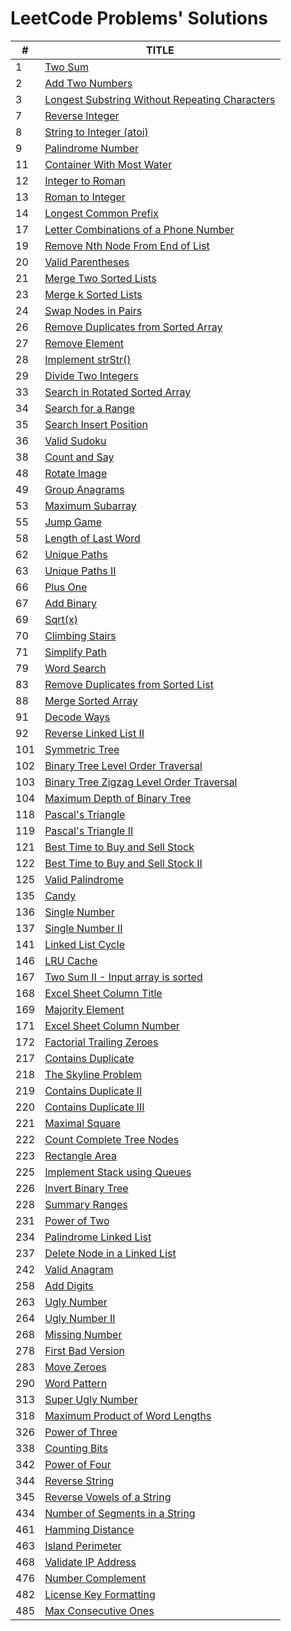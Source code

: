 # LeetCode Problems' Solutions

|#|TITLE|
|---|---|
|1|[Two Sum](https://leetcode.com/problems/two-sum/)|
|2|[Add Two Numbers](https://leetcode.com/problems/add-two-numbers/)|
|3|[Longest Substring Without Repeating Characters](https://leetcode.com/problems/longest-substring-without-repeating-characters/)|
|7|[Reverse Integer](https://leetcode.com/problems/reverse-integer/)|
|8|[String to Integer (atoi)](https://leetcode.com/problems/string-to-integer-atoi/)|
|9|[Palindrome Number](https://leetcode.com/problems/palindrome-number/)|
|11|[Container With Most Water](https://leetcode.com/problems/container-with-most-water/)|
|12|[Integer to Roman](https://leetcode.com/problems/integer-to-roman/)|
|13|[Roman to Integer](https://leetcode.com/problems/roman-to-integer/)|
|14|[Longest Common Prefix](https://leetcode.com/problems/longest-common-prefix/)|
|17|[Letter Combinations of a Phone Number](https://leetcode.com/problems/letter-combinations-of-a-phone-number/)|
|19|[Remove Nth Node From End of List](https://leetcode.com/problems/remove-nth-node-from-end-of-list/)|
|20|[Valid Parentheses](https://leetcode.com/problems/valid-parentheses/)|
|21|[Merge Two Sorted Lists](https://leetcode.com/problems/merge-two-sorted-lists/)|
|23|[Merge k Sorted Lists](https://leetcode.com/problems/merge-k-sorted-lists/)|
|24|[Swap Nodes in Pairs](https://leetcode.com/problems/swap-nodes-in-pairs/)|
|26|[Remove Duplicates from Sorted Array](https://leetcode.com/problems/remove-duplicates-from-sorted-array/)|
|27|[Remove Element](https://leetcode.com/problems/remove-element/)|
|28|[Implement strStr()](https://leetcode.com/problems/implement-strstr/)|
|29|[Divide Two Integers](https://leetcode.com/problems/divide-two-integers/)|
|33|[Search in Rotated Sorted Array](https://leetcode.com/problems/search-in-rotated-sorted-array/)|
|34|[Search for a Range](https://leetcode.com/problems/search-for-a-range/)|
|35|[Search Insert Position](https://leetcode.com/problems/search-insert-position/)|
|36|[Valid Sudoku](https://leetcode.com/problems/valid-sudoku/)|
|38|[Count and Say](https://leetcode.com/problems/count-and-say/)|
|48|[Rotate Image](https://leetcode.com/problems/rotate-image/)|
|49|[Group Anagrams](https://leetcode.com/problems/anagrams/)|
|53|[Maximum Subarray](https://leetcode.com/problems/maximum-subarray/)|
|55|[Jump Game](https://leetcode.com/problems/jump-game/)|
|58|[Length of Last Word](https://leetcode.com/problems/length-of-last-word/)|
|62|[Unique Paths](https://leetcode.com/problems/unique-paths/)|
|63|[Unique Paths II](https://leetcode.com/problems/unique-paths-ii/)|
|66|[Plus One](https://leetcode.com/problems/plus-one/)|
|67|[Add Binary](https://leetcode.com/problems/add-binary/)|
|69|[Sqrt(x)](https://leetcode.com/problems/sqrtx/)|
|70|[Climbing Stairs](https://leetcode.com/problems/climbing-stairs/)|
|71|[Simplify Path](https://leetcode.com/problems/simplify-path/)|
|79|[Word Search](https://leetcode.com/problems/word-search/)|
|83|[Remove Duplicates from Sorted List](https://leetcode.com/problems/remove-duplicates-from-sorted-list/)|
|88|[Merge Sorted Array](https://leetcode.com/problems/merge-sorted-array/)|
|91|[Decode Ways](https://leetcode.com/problems/decode-ways/)|
|92|[Reverse Linked List II](https://leetcode.com/problems/reverse-linked-list-ii/)|
|101|[Symmetric Tree](https://leetcode.com/problems/symmetric-tree/)|
|102|[Binary Tree Level Order Traversal](https://leetcode.com/problems/binary-tree-level-order-traversal/)|
|103|[Binary Tree Zigzag Level Order Traversal](https://leetcode.com/problems/binary-tree-zigzag-level-order-traversal/)|
|104|[Maximum Depth of Binary Tree](https://leetcode.com/problems/maximum-depth-of-binary-tree/)|
|118|[Pascal's Triangle](https://leetcode.com/problems/pascals-triangle/)|
|119|[Pascal's Triangle II](https://leetcode.com/problems/pascals-triangle-ii/)|
|121|[Best Time to Buy and Sell Stock](https://leetcode.com/problems/best-time-to-buy-and-sell-stock/)|
|122|[Best Time to Buy and Sell Stock II](https://leetcode.com/problems/best-time-to-buy-and-sell-stock-ii/)|
|125|[Valid Palindrome](https://leetcode.com/problems/valid-palindrome/)|
|135|[Candy](https://leetcode.com/problems/candy/)|
|136|[Single Number](https://leetcode.com/problems/single-number/)|
|137|[Single Number II](https://leetcode.com/problems/single-number-ii/)|
|141|[Linked List Cycle](https://leetcode.com/problems/linked-list-cycle/)|
|146|[LRU Cache](https://leetcode.com/problems/lru-cache/)|
|167|[Two Sum II - Input array is sorted](https://leetcode.com/problems/two-sum-ii-input-array-is-sorted/)|
|168|[Excel Sheet Column Title](https://leetcode.com/problems/excel-sheet-column-title/)|
|169|[Majority Element](https://leetcode.com/problems/majority-element/)|
|171|[Excel Sheet Column Number](https://leetcode.com/problems/excel-sheet-column-number/)|
|172|[Factorial Trailing Zeroes](https://leetcode.com/problems/factorial-trailing-zeroes/)|
|217|[Contains Duplicate](https://leetcode.com/problems/contains-duplicate/)|
|218|[The Skyline Problem](https://leetcode.com/problems/the-skyline-problem/)|
|219|[Contains Duplicate II](https://leetcode.com/problems/contains-duplicate-ii/)|
|220|[Contains Duplicate III](https://leetcode.com/problems/contains-duplicate-iii/)|
|221|[Maximal Square](https://leetcode.com/problems/maximal-square/)|
|222|[Count Complete Tree Nodes](https://leetcode.com/problems/count-complete-tree-nodes/)|
|223|[Rectangle Area](https://leetcode.com/problems/rectangle-area/)|
|225|[Implement Stack using Queues](https://leetcode.com/problems/implement-stack-using-queues/)|
|226|[Invert Binary Tree](https://leetcode.com/problems/invert-binary-tree/)|
|228|[Summary Ranges](https://leetcode.com/problems/summary-ranges/)|
|231|[Power of Two](https://leetcode.com/problems/power-of-two/)|
|234|[Palindrome Linked List](https://leetcode.com/problems/palindrome-linked-list/)|
|237|[Delete Node in a Linked List](https://leetcode.com/problems/delete-node-in-a-linked-list/)|
|242|[Valid Anagram](https://leetcode.com/problems/valid-anagram/)|
|258|[Add Digits](https://leetcode.com/problems/add-digits/)|
|263|[Ugly Number](https://leetcode.com/problems/ugly-number/)|
|264|[Ugly Number II](https://leetcode.com/problems/ugly-number-ii/)|
|268|[Missing Number](https://leetcode.com/problems/missing-number/)|
|278|[First Bad Version](https://leetcode.com/problems/first-bad-version/)|
|283|[Move Zeroes](https://leetcode.com/problems/move-zeroes/)|
|290|[Word Pattern](https://leetcode.com/problems/word-pattern/)|
|313|[Super Ugly Number](https://leetcode.com/problems/super-ugly-number/)|
|318|[Maximum Product of Word Lengths](https://leetcode.com/problems/maximum-product-of-word-lengths/)|
|326|[Power of Three](https://leetcode.com/problems/power-of-three/)|
|338|[Counting Bits](https://leetcode.com/problems/counting-bits/)|
|342|[Power of Four](https://leetcode.com/problems/power-of-four/)|
|344|[Reverse String](https://leetcode.com/problems/reverse-string/)|
|345|[Reverse Vowels of a String](https://leetcode.com/problems/reverse-vowels-of-a-string/)|
|434|[Number of Segments in a String](https://leetcode.com/problems/number-of-segments-in-a-string/)|
|461|[Hamming Distance](https://leetcode.com/problems/hamming-distance/)|
|463|[Island Perimeter](https://leetcode.com/problems/island-perimeter/)|
|468|[Validate IP Address](https://leetcode.com/problems/validate-ip-address/)|
|476|[Number Complement](https://leetcode.com/problems/number-complement/)|
|482|[License Key Formatting](https://leetcode.com/problems/license-key-formatting/)|
|485|[Max Consecutive Ones](https://leetcode.com/problems/max-consecutive-ones/)|
